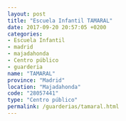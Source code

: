 ```yaml
---
layout: post
title: "Escuela Infantil TAMARAL"
date: 2017-09-20 20:57:05 +0200
categories:
- Escuela Infantil
- madrid
- majadahonda
- Centro público
- guarderia
name: "TAMARAL"
province: "Madrid"
location: "Majadahonda"
code: "28057441"
type: "Centro público"
permalink: /guarderias/tamaral.html
---
```

